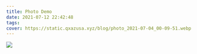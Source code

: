 ```yaml
---
title: Photo Demo
date: 2021-07-12 22:42:48
tags: 
cover: https://static.qxazusa.xyz/blog/photo_2021-07-04_00-09-51.webp
---
```

<img src="https://static.qxazusa.xyz/blog/photo_2021-07-04_00-09-51.webp" />
